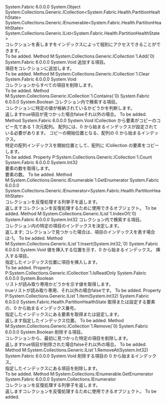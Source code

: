 <Type Name="PartitionHealthStateList" FullName="System.Fabric.Health.PartitionHealthStateList">
  <TypeSignature Language="C#" Value="public sealed class PartitionHealthStateList : System.Collections.Generic.ICollection&lt;System.Fabric.Health.PartitionHealthState&gt;, System.Collections.Generic.IEnumerable&lt;System.Fabric.Health.PartitionHealthState&gt;, System.Collections.Generic.IList&lt;System.Fabric.Health.PartitionHealthState&gt;" />
  <TypeSignature Language="ILAsm" Value=".class public auto ansi sealed beforefieldinit PartitionHealthStateList extends System.Object implements class System.Collections.Generic.ICollection`1&lt;class System.Fabric.Health.PartitionHealthState&gt;, class System.Collections.Generic.IEnumerable`1&lt;class System.Fabric.Health.PartitionHealthState&gt;, class System.Collections.Generic.IList`1&lt;class System.Fabric.Health.PartitionHealthState&gt;, class System.Collections.IEnumerable" />
  <TypeSignature Language="DocId" Value="T:System.Fabric.Health.PartitionHealthStateList" />
  <TypeSignature Language="VB.NET" Value="Public NotInheritable Class PartitionHealthStateList&#xA;Implements ICollection(Of PartitionHealthState), IEnumerable(Of PartitionHealthState), IList(Of PartitionHealthState)" />
  <TypeSignature Language="F#" Value="type PartitionHealthStateList = class&#xA;    interface IList&lt;PartitionHealthState&gt;&#xA;    interface ICollection&lt;PartitionHealthState&gt;&#xA;    interface seq&lt;PartitionHealthState&gt;&#xA;    interface IEnumerable" />
  <AssemblyInfo>
    <AssemblyName>System.Fabric</AssemblyName>
    <AssemblyVersion>6.0.0.0</AssemblyVersion>
  </AssemblyInfo>
  <Base>
    <BaseTypeName>System.Object</BaseTypeName>
  </Base>
  <Interfaces>
    <Interface>
      <InterfaceName>System.Collections.Generic.ICollection&lt;System.Fabric.Health.PartitionHealthState&gt;</InterfaceName>
    </Interface>
    <Interface>
      <InterfaceName>System.Collections.Generic.IEnumerable&lt;System.Fabric.Health.PartitionHealthState&gt;</InterfaceName>
    </Interface>
    <Interface>
      <InterfaceName>System.Collections.Generic.IList&lt;System.Fabric.Health.PartitionHealthState&gt;</InterfaceName>
    </Interface>
  </Interfaces>
  <Docs>
    <summary>
      <para>コレクションを表します<see cref="T:System.Fabric.Health.PartitionHealthState" />をインデックスによって個別にアクセスできることができます。</para>
    </summary>
    <remarks>To be added.</remarks>
  </Docs>
  <Members>
    <Member MemberName="Add">
      <MemberSignature Language="C#" Value="public void Add (System.Fabric.Health.PartitionHealthState item);" />
      <MemberSignature Language="ILAsm" Value=".method public hidebysig newslot virtual instance void Add(class System.Fabric.Health.PartitionHealthState item) cil managed" />
      <MemberSignature Language="DocId" Value="M:System.Fabric.Health.PartitionHealthStateList.Add(System.Fabric.Health.PartitionHealthState)" />
      <MemberSignature Language="VB.NET" Value="Public Sub Add (item As PartitionHealthState)" />
      <MemberSignature Language="F#" Value="abstract member Add : System.Fabric.Health.PartitionHealthState -&gt; unit&#xA;override this.Add : System.Fabric.Health.PartitionHealthState -&gt; unit" Usage="partitionHealthStateList.Add item" />
      <MemberType>Method</MemberType>
      <Implements>
        <InterfaceMember>M:System.Collections.Generic.ICollection`1.Add(`0)</InterfaceMember>
      </Implements>
      <AssemblyInfo>
        <AssemblyName>System.Fabric</AssemblyName>
        <AssemblyVersion>6.0.0.0</AssemblyVersion>
      </AssemblyInfo>
      <ReturnValue>
        <ReturnType>System.Void</ReturnType>
      </ReturnValue>
      <Parameters>
        <Parameter Name="item" Type="System.Fabric.Health.PartitionHealthState" />
      </Parameters>
      <Docs>
        <param name="item">
          <para>追加する項目。</para>
        </param>
        <summary>
          <para>項目をコレクションに追加します。</para>
        </summary>
        <remarks>To be added.</remarks>
      </Docs>
    </Member>
    <Member MemberName="Clear">
      <MemberSignature Language="C#" Value="public void Clear ();" />
      <MemberSignature Language="ILAsm" Value=".method public hidebysig newslot virtual instance void Clear() cil managed" />
      <MemberSignature Language="DocId" Value="M:System.Fabric.Health.PartitionHealthStateList.Clear" />
      <MemberSignature Language="VB.NET" Value="Public Sub Clear ()" />
      <MemberSignature Language="F#" Value="abstract member Clear : unit -&gt; unit&#xA;override this.Clear : unit -&gt; unit" Usage="partitionHealthStateList.Clear " />
      <MemberType>Method</MemberType>
      <Implements>
        <InterfaceMember>M:System.Collections.Generic.ICollection`1.Clear</InterfaceMember>
      </Implements>
      <AssemblyInfo>
        <AssemblyName>System.Fabric</AssemblyName>
        <AssemblyVersion>6.0.0.0</AssemblyVersion>
      </AssemblyInfo>
      <ReturnValue>
        <ReturnType>System.Void</ReturnType>
      </ReturnValue>
      <Parameters />
      <Docs>
        <summary>
          <para>コレクションからすべての項目を削除します。</para>
        </summary>
        <remarks>To be added.</remarks>
      </Docs>
    </Member>
    <Member MemberName="Contains">
      <MemberSignature Language="C#" Value="public bool Contains (System.Fabric.Health.PartitionHealthState item);" />
      <MemberSignature Language="ILAsm" Value=".method public hidebysig newslot virtual instance bool Contains(class System.Fabric.Health.PartitionHealthState item) cil managed" />
      <MemberSignature Language="DocId" Value="M:System.Fabric.Health.PartitionHealthStateList.Contains(System.Fabric.Health.PartitionHealthState)" />
      <MemberSignature Language="VB.NET" Value="Public Function Contains (item As PartitionHealthState) As Boolean" />
      <MemberSignature Language="F#" Value="abstract member Contains : System.Fabric.Health.PartitionHealthState -&gt; bool&#xA;override this.Contains : System.Fabric.Health.PartitionHealthState -&gt; bool" Usage="partitionHealthStateList.Contains item" />
      <MemberType>Method</MemberType>
      <Implements>
        <InterfaceMember>M:System.Collections.Generic.ICollection`1.Contains(`0)</InterfaceMember>
      </Implements>
      <AssemblyInfo>
        <AssemblyName>System.Fabric</AssemblyName>
        <AssemblyVersion>6.0.0.0</AssemblyVersion>
      </AssemblyInfo>
      <ReturnValue>
        <ReturnType>System.Boolean</ReturnType>
      </ReturnValue>
      <Parameters>
        <Parameter Name="item" Type="System.Fabric.Health.PartitionHealthState" />
      </Parameters>
      <Docs>
        <param name="item">
          <para>コレクション内で検索する項目。</para>
        </param>
        <summary>
          <para>コレクションに特定の値が格納されているかどうかを判断します。</para>
        </summary>
        <returns>
          <para>返します<languageKeyword>true</languageKeyword>項目が見つかった場合<languageKeyword>false</languageKeyword>それ以外の場合。</para>
        </returns>
        <remarks>To be added.</remarks>
      </Docs>
    </Member>
    <Member MemberName="CopyTo">
      <MemberSignature Language="C#" Value="public void CopyTo (System.Fabric.Health.PartitionHealthState[] array, int arrayIndex);" />
      <MemberSignature Language="ILAsm" Value=".method public hidebysig newslot virtual instance void CopyTo(class System.Fabric.Health.PartitionHealthState[] array, int32 arrayIndex) cil managed" />
      <MemberSignature Language="DocId" Value="M:System.Fabric.Health.PartitionHealthStateList.CopyTo(System.Fabric.Health.PartitionHealthState[],System.Int32)" />
      <MemberSignature Language="VB.NET" Value="Public Sub CopyTo (array As PartitionHealthState(), arrayIndex As Integer)" />
      <MemberSignature Language="F#" Value="abstract member CopyTo : System.Fabric.Health.PartitionHealthState[] * int -&gt; unit&#xA;override this.CopyTo : System.Fabric.Health.PartitionHealthState[] * int -&gt; unit" Usage="partitionHealthStateList.CopyTo (array, arrayIndex)" />
      <MemberType>Method</MemberType>
      <AssemblyInfo>
        <AssemblyName>System.Fabric</AssemblyName>
        <AssemblyVersion>6.0.0.0</AssemblyVersion>
      </AssemblyInfo>
      <ReturnValue>
        <ReturnType>System.Void</ReturnType>
      </ReturnValue>
      <Parameters>
        <Parameter Name="array" Type="System.Fabric.Health.PartitionHealthState[]" />
        <Parameter Name="arrayIndex" Type="System.Int32" />
      </Parameters>
      <Docs>
        <param name="array">
          <para>ICollection から要素がコピーのコピー先である 1 次元配列。 配列には、0 から始まるインデックスが設定されている必要があります。</para>
        </param>
        <param name="arrayIndex">
          <para>コピーの開始位置となる、配列の 0 から始まるインデックス。</para>
        </param>
        <summary>
          <para>特定の配列インデックスを開始位置として、配列に ICollection の要素をコピーします。</para>
        </summary>
        <remarks>To be added.</remarks>
      </Docs>
    </Member>
    <Member MemberName="Count">
      <MemberSignature Language="C#" Value="public int Count { get; }" />
      <MemberSignature Language="ILAsm" Value=".property instance int32 Count" />
      <MemberSignature Language="DocId" Value="P:System.Fabric.Health.PartitionHealthStateList.Count" />
      <MemberSignature Language="VB.NET" Value="Public ReadOnly Property Count As Integer" />
      <MemberSignature Language="F#" Value="member this.Count : int" Usage="System.Fabric.Health.PartitionHealthStateList.Count" />
      <MemberType>Property</MemberType>
      <Implements>
        <InterfaceMember>P:System.Collections.Generic.ICollection`1.Count</InterfaceMember>
      </Implements>
      <AssemblyInfo>
        <AssemblyName>System.Fabric</AssemblyName>
        <AssemblyVersion>6.0.0.0</AssemblyVersion>
      </AssemblyInfo>
      <ReturnValue>
        <ReturnType>System.Int32</ReturnType>
      </ReturnValue>
      <Docs>
        <summary>
          <para>要素の数を取得します。</para>
        </summary>
        <value>
          <para>要素の数。</para>
        </value>
        <remarks>To be added.</remarks>
      </Docs>
    </Member>
    <Member MemberName="GetEnumerator">
      <MemberSignature Language="C#" Value="public System.Collections.Generic.IEnumerator&lt;System.Fabric.Health.PartitionHealthState&gt; GetEnumerator ();" />
      <MemberSignature Language="ILAsm" Value=".method public hidebysig newslot virtual instance class System.Collections.Generic.IEnumerator`1&lt;class System.Fabric.Health.PartitionHealthState&gt; GetEnumerator() cil managed" />
      <MemberSignature Language="DocId" Value="M:System.Fabric.Health.PartitionHealthStateList.GetEnumerator" />
      <MemberSignature Language="VB.NET" Value="Public Function GetEnumerator () As IEnumerator(Of PartitionHealthState)" />
      <MemberSignature Language="F#" Value="abstract member GetEnumerator : unit -&gt; System.Collections.Generic.IEnumerator&lt;System.Fabric.Health.PartitionHealthState&gt;&#xA;override this.GetEnumerator : unit -&gt; System.Collections.Generic.IEnumerator&lt;System.Fabric.Health.PartitionHealthState&gt;" Usage="partitionHealthStateList.GetEnumerator " />
      <MemberType>Method</MemberType>
      <Implements>
        <InterfaceMember>M:System.Collections.Generic.IEnumerable`1.GetEnumerator</InterfaceMember>
      </Implements>
      <AssemblyInfo>
        <AssemblyName>System.Fabric</AssemblyName>
        <AssemblyVersion>6.0.0.0</AssemblyVersion>
      </AssemblyInfo>
      <ReturnValue>
        <ReturnType>System.Collections.Generic.IEnumerator&lt;System.Fabric.Health.PartitionHealthState&gt;</ReturnType>
      </ReturnValue>
      <Parameters />
      <Docs>
        <summary>
          <para>コレクションを反復処理する列挙子を返します。</para>
        </summary>
        <returns>
          <para>返します<see cref="T:System.Collections.Generic.IEnumerator`1" />コレクションを反復処理するために使用できるオブジェクト。</para>
        </returns>
        <remarks>To be added.</remarks>
      </Docs>
    </Member>
    <Member MemberName="IndexOf">
      <MemberSignature Language="C#" Value="public int IndexOf (System.Fabric.Health.PartitionHealthState item);" />
      <MemberSignature Language="ILAsm" Value=".method public hidebysig newslot virtual instance int32 IndexOf(class System.Fabric.Health.PartitionHealthState item) cil managed" />
      <MemberSignature Language="DocId" Value="M:System.Fabric.Health.PartitionHealthStateList.IndexOf(System.Fabric.Health.PartitionHealthState)" />
      <MemberSignature Language="VB.NET" Value="Public Function IndexOf (item As PartitionHealthState) As Integer" />
      <MemberSignature Language="F#" Value="abstract member IndexOf : System.Fabric.Health.PartitionHealthState -&gt; int&#xA;override this.IndexOf : System.Fabric.Health.PartitionHealthState -&gt; int" Usage="partitionHealthStateList.IndexOf item" />
      <MemberType>Method</MemberType>
      <Implements>
        <InterfaceMember>M:System.Collections.Generic.IList`1.IndexOf(`0)</InterfaceMember>
      </Implements>
      <AssemblyInfo>
        <AssemblyName>System.Fabric</AssemblyName>
        <AssemblyVersion>6.0.0.0</AssemblyVersion>
      </AssemblyInfo>
      <ReturnValue>
        <ReturnType>System.Int32</ReturnType>
      </ReturnValue>
      <Parameters>
        <Parameter Name="item" Type="System.Fabric.Health.PartitionHealthState" />
      </Parameters>
      <Docs>
        <param name="item">
          <para>コレクション内で検索する項目。</para>
        </param>
        <summary>
          <para>コレクション内の特定の項目のインデックスを決定します。</para>
        </summary>
        <returns>
          <para>返します<see cref="T:System.Int32" />; コレクションで見つかった場合は、項目のインデックスを表す場合は-1。</para>
        </returns>
        <remarks>To be added.</remarks>
      </Docs>
    </Member>
    <Member MemberName="Insert">
      <MemberSignature Language="C#" Value="public void Insert (int index, System.Fabric.Health.PartitionHealthState item);" />
      <MemberSignature Language="ILAsm" Value=".method public hidebysig newslot virtual instance void Insert(int32 index, class System.Fabric.Health.PartitionHealthState item) cil managed" />
      <MemberSignature Language="DocId" Value="M:System.Fabric.Health.PartitionHealthStateList.Insert(System.Int32,System.Fabric.Health.PartitionHealthState)" />
      <MemberSignature Language="VB.NET" Value="Public Sub Insert (index As Integer, item As PartitionHealthState)" />
      <MemberSignature Language="F#" Value="abstract member Insert : int * System.Fabric.Health.PartitionHealthState -&gt; unit&#xA;override this.Insert : int * System.Fabric.Health.PartitionHealthState -&gt; unit" Usage="partitionHealthStateList.Insert (index, item)" />
      <MemberType>Method</MemberType>
      <Implements>
        <InterfaceMember>M:System.Collections.Generic.IList`1.Insert(System.Int32,`0)</InterfaceMember>
      </Implements>
      <AssemblyInfo>
        <AssemblyName>System.Fabric</AssemblyName>
        <AssemblyVersion>6.0.0.0</AssemblyVersion>
      </AssemblyInfo>
      <ReturnValue>
        <ReturnType>System.Void</ReturnType>
      </ReturnValue>
      <Parameters>
        <Parameter Name="index" Type="System.Int32" />
        <Parameter Name="item" Type="System.Fabric.Health.PartitionHealthState" />
      </Parameters>
      <Docs>
        <param name="index">
          <para>値を挿入する位置を示す、0 から始まるインデックス。</para>
        </param>
        <param name="item">
          <para>挿入する項目。</para>
        </param>
        <summary>
          <para>指定したインデックス位置に項目を挿入します。</para>
        </summary>
        <remarks>To be added.</remarks>
      </Docs>
    </Member>
    <Member MemberName="IsReadOnly">
      <MemberSignature Language="C#" Value="public bool IsReadOnly { get; }" />
      <MemberSignature Language="ILAsm" Value=".property instance bool IsReadOnly" />
      <MemberSignature Language="DocId" Value="P:System.Fabric.Health.PartitionHealthStateList.IsReadOnly" />
      <MemberSignature Language="VB.NET" Value="Public ReadOnly Property IsReadOnly As Boolean" />
      <MemberSignature Language="F#" Value="member this.IsReadOnly : bool" Usage="System.Fabric.Health.PartitionHealthStateList.IsReadOnly" />
      <MemberType>Property</MemberType>
      <Implements>
        <InterfaceMember>P:System.Collections.Generic.ICollection`1.IsReadOnly</InterfaceMember>
      </Implements>
      <AssemblyInfo>
        <AssemblyName>System.Fabric</AssemblyName>
        <AssemblyVersion>6.0.0.0</AssemblyVersion>
      </AssemblyInfo>
      <ReturnValue>
        <ReturnType>System.Boolean</ReturnType>
      </ReturnValue>
      <Docs>
        <summary>
          <para>リストが読み取り専用かどうかを示す値を取得します。</para>
        </summary>
        <value>
          <para>
            <languageKeyword>true</languageKeyword>リストが読み取り専用、それ以外の場合<languageKeyword>false</languageKeyword>です。</para>
        </value>
        <remarks>To be added.</remarks>
      </Docs>
    </Member>
    <Member MemberName="Item">
      <MemberSignature Language="C#" Value="public System.Fabric.Health.PartitionHealthState this[int index] { get; set; }" />
      <MemberSignature Language="ILAsm" Value=".property instance class System.Fabric.Health.PartitionHealthState Item(int32)" />
      <MemberSignature Language="DocId" Value="P:System.Fabric.Health.PartitionHealthStateList.Item(System.Int32)" />
      <MemberSignature Language="VB.NET" Value="Default Public Property Item(index As Integer) As PartitionHealthState" />
      <MemberSignature Language="F#" Value="member this.Item(int) : System.Fabric.Health.PartitionHealthState with get, set" Usage="System.Fabric.Health.PartitionHealthStateList.Item" />
      <MemberType>Property</MemberType>
      <Implements>
        <InterfaceMember>P:System.Collections.Generic.IList`1.Item(System.Int32)</InterfaceMember>
      </Implements>
      <AssemblyInfo>
        <AssemblyName>System.Fabric</AssemblyName>
        <AssemblyVersion>6.0.0.0</AssemblyVersion>
      </AssemblyInfo>
      <ReturnValue>
        <ReturnType>System.Fabric.Health.PartitionHealthState</ReturnType>
      </ReturnValue>
      <Parameters>
        <Parameter Name="index" Type="System.Int32" />
      </Parameters>
      <Docs>
        <param name="index">
          <para>取得または設定する要素の、0 から始まるインデックス番号。</para>
        </param>
        <summary>
          <para>指定したインデックスにある要素を取得または設定します。</para>
        </summary>
        <value>
          <para>返します<see cref="T:System.Fabric.Health.PartitionHealthState" />指定したインデックス位置。</para>
        </value>
        <remarks>To be added.</remarks>
      </Docs>
    </Member>
    <Member MemberName="Remove">
      <MemberSignature Language="C#" Value="public bool Remove (System.Fabric.Health.PartitionHealthState item);" />
      <MemberSignature Language="ILAsm" Value=".method public hidebysig newslot virtual instance bool Remove(class System.Fabric.Health.PartitionHealthState item) cil managed" />
      <MemberSignature Language="DocId" Value="M:System.Fabric.Health.PartitionHealthStateList.Remove(System.Fabric.Health.PartitionHealthState)" />
      <MemberSignature Language="VB.NET" Value="Public Function Remove (item As PartitionHealthState) As Boolean" />
      <MemberSignature Language="F#" Value="abstract member Remove : System.Fabric.Health.PartitionHealthState -&gt; bool&#xA;override this.Remove : System.Fabric.Health.PartitionHealthState -&gt; bool" Usage="partitionHealthStateList.Remove item" />
      <MemberType>Method</MemberType>
      <Implements>
        <InterfaceMember>M:System.Collections.Generic.ICollection`1.Remove(`0)</InterfaceMember>
      </Implements>
      <AssemblyInfo>
        <AssemblyName>System.Fabric</AssemblyName>
        <AssemblyVersion>6.0.0.0</AssemblyVersion>
      </AssemblyInfo>
      <ReturnValue>
        <ReturnType>System.Boolean</ReturnType>
      </ReturnValue>
      <Parameters>
        <Parameter Name="item" Type="System.Fabric.Health.PartitionHealthState" />
      </Parameters>
      <Docs>
        <param name="item">
          <para>削除する項目。</para>
        </param>
        <summary>
          <para>コレクションから、最初に見つかった特定の項目を削除します。</para>
        </summary>
        <returns>
          <para>返します<languageKeyword>true</languageKeyword>項目が削除された場合<languageKeyword>false</languageKeyword>それ以外の場合。</para>
        </returns>
        <remarks>To be added.</remarks>
      </Docs>
    </Member>
    <Member MemberName="RemoveAt">
      <MemberSignature Language="C#" Value="public void RemoveAt (int index);" />
      <MemberSignature Language="ILAsm" Value=".method public hidebysig newslot virtual instance void RemoveAt(int32 index) cil managed" />
      <MemberSignature Language="DocId" Value="M:System.Fabric.Health.PartitionHealthStateList.RemoveAt(System.Int32)" />
      <MemberSignature Language="VB.NET" Value="Public Sub RemoveAt (index As Integer)" />
      <MemberSignature Language="F#" Value="abstract member RemoveAt : int -&gt; unit&#xA;override this.RemoveAt : int -&gt; unit" Usage="partitionHealthStateList.RemoveAt index" />
      <MemberType>Method</MemberType>
      <Implements>
        <InterfaceMember>M:System.Collections.Generic.IList`1.RemoveAt(System.Int32)</InterfaceMember>
      </Implements>
      <AssemblyInfo>
        <AssemblyName>System.Fabric</AssemblyName>
        <AssemblyVersion>6.0.0.0</AssemblyVersion>
      </AssemblyInfo>
      <ReturnValue>
        <ReturnType>System.Void</ReturnType>
      </ReturnValue>
      <Parameters>
        <Parameter Name="index" Type="System.Int32" />
      </Parameters>
      <Docs>
        <param name="index">
          <para>削除する項目の 0 から始まるインデックス。</para>
        </param>
        <summary>
          <para>指定したインデックスにある項目を削除します。</para>
        </summary>
        <remarks>To be added.</remarks>
      </Docs>
    </Member>
    <Member MemberName="System.Collections.IEnumerable.GetEnumerator">
      <MemberSignature Language="C#" Value="System.Collections.IEnumerator IEnumerable.GetEnumerator ();" />
      <MemberSignature Language="ILAsm" Value=".method hidebysig newslot virtual instance class System.Collections.IEnumerator System.Collections.IEnumerable.GetEnumerator() cil managed" />
      <MemberSignature Language="DocId" Value="M:System.Fabric.Health.PartitionHealthStateList.System#Collections#IEnumerable#GetEnumerator" />
      <MemberSignature Language="VB.NET" Value="Function GetEnumerator () As IEnumerator Implements IEnumerable.GetEnumerator" />
      <MemberType>Method</MemberType>
      <Implements>
        <InterfaceMember>M:System.Collections.IEnumerable.GetEnumerator</InterfaceMember>
      </Implements>
      <AssemblyInfo>
        <AssemblyName>System.Fabric</AssemblyName>
        <AssemblyVersion>6.0.0.0</AssemblyVersion>
      </AssemblyInfo>
      <ReturnValue>
        <ReturnType>System.Collections.IEnumerator</ReturnType>
      </ReturnValue>
      <Parameters />
      <Docs>
        <summary>
          <para>コレクションを反復処理する列挙子を返します。</para>
        </summary>
        <returns>
          <para>返します<see cref="T:System.Collections.IEnumerator" />コレクションを反復処理するために使用できるオブジェクト。</para>
        </returns>
        <remarks>To be added.</remarks>
      </Docs>
    </Member>
  </Members>
</Type>